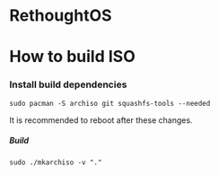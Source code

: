 # RethoughtOS


# How to build ISO

### Install build dependencies

```
sudo pacman -S archiso git squashfs-tools --needed
```
It is recommended to reboot after these changes.

##### Build

~~~
sudo ./mkarchiso -v "."
~~~
